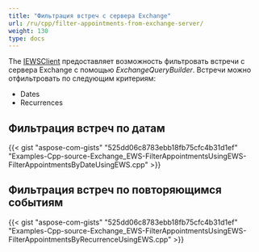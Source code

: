 ```yaml
---
title: "Фильтрация встреч с сервера Exchange"
url: /ru/cpp/filter-appointments-from-exchange-server/
weight: 130
type: docs
---
```


The [IEWSClient](https://apireference.aspose.com/email/cpp/class/aspose.email.clients.exchange.web_service.i_e_w_s_client) предоставляет возможность фильтровать встречи с сервера Exchange с помощью *ExchangeQueryBuilder*. Встречи можно отфильтровать по следующим критериям:

- Dates
- Recurrences
## **Фильтрация встреч по датам**
{{< gist "aspose-com-gists" "525dd06c8783ebb18fb75cfc4b31d1ef" "Examples-Cpp-source-Exchange_EWS-FilterAppointmentsUsingEWS-FilterAppointmentsByDateUsingEWS.cpp" >}}
## **Фильтрация встреч по повторяющимся событиям**
{{< gist "aspose-com-gists" "525dd06c8783ebb18fb75cfc4b31d1ef" "Examples-Cpp-source-Exchange_EWS-FilterAppointmentsUsingEWS-FilterAppointmentsByRecurrenceUsingEWS.cpp" >}}
